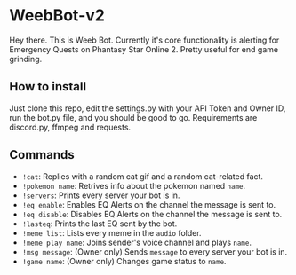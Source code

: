 # WeebBot-v2

Hey there. This is Weeb Bot. Currently it's core functionality is alerting for Emergency Quests on Phantasy Star Online 2. Pretty useful for end game grinding.

## How to install

Just clone this repo, edit the settings.py with your API Token and Owner ID, run the bot.py file, and you should be good to go. Requirements are discord.py, ffmpeg and requests.

## Commands

- `!cat`: Replies with a random cat gif and a random cat-related fact.
- `!pokemon name`: Retrives info about the pokemon named `name`.
- `!servers`: Prints every server your bot is in.
- `!eq enable`: Enables EQ Alerts on the channel the message is sent to.
- `!eq disable`: Disables EQ Alerts on the channel the message is sent to.
- `!lasteq`: Prints the last EQ sent by the bot.
- `!meme list`: Lists every meme in the ``audio`` folder.
- `!meme play name`: Joins sender's voice channel and plays ``name``.
- `!msg message`: (Owner only) Sends `message` to every server your bot is in.
- `!game name`: (Owner only) Changes game status to `name`.
